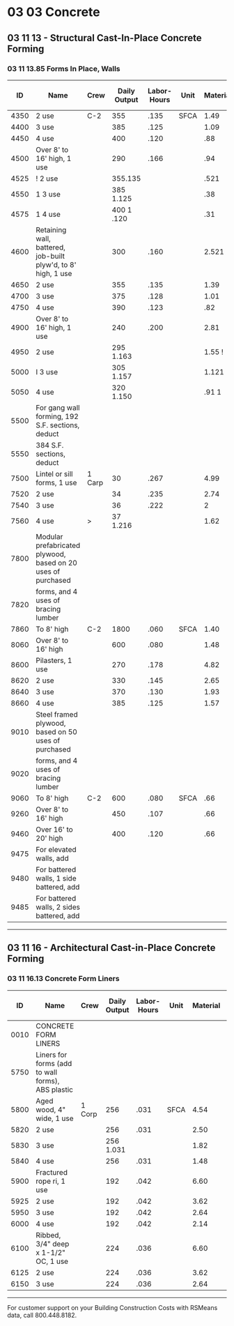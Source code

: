 # 03 03 Concrete

## 03 11 13 - Structural Cast-In-Place Concrete Forming

### 03 11 13.85 Forms In Place, Walls

| ID    | Name                                                                 | Crew | Daily Output | Labor-Hours | Unit  | Material | Labor | Equipment | Total | Total Incl O&P |
|-------|----------------------------------------------------------------------|------|--------------|-------------|-------|----------|-------|-----------|-------|----------------|
| 4350  | 2 use                                                                | C-2  | 355          | .135        | SFCA  | 1.49     | 7.40  |           | 8.89  | 12.70          |
| 4400  | 3 use                                                                |      | 385          | .125        |       | 1.09     | 6.85  |           | 7.94  | 11.40          |
| 4450  | 4 use                                                                |      | 400          | .120        |       | .88      | 6.60  |           | 7.48  | 10.75          |
| 4500  | Over 8' to 16' high, 1 use                                           |      | 290          | .166        |       | .94      | 9.10  |           | 10.04 | 14.55          |
| 4525  | ! 2 use                                                              |      | 355.135      |             |       | .521     | 7.40  |           | 7.92  | 11.60          |
| 4550  | 1 3 use                                                              |      | 385 1.125    |             |       | .38      | 6.85  |           | 7.23  | 10.60          |
| 4575  | 1 4 use                                                              |      | 400 1 .120   |             |       | .31      | 6.60  |           | 6.91  | 10.15          |
| 4600  | Retaining wall, battered, job-built plyw'd, to 8' high, 1 use        |      | 300          | .160        |       | 2.521    | 8.80  |           | 11.32 | 15.80          |
| 4650  | 2 use                                                                |      | 355          | .135        |       | 1.39     | 7.40  |           | 8.79  | 12.60          |
| 4700  | 3 use                                                                |      | 375          | .128        |       | 1.01     | 7     |           | 8.01  | 11.55          |
| 4750  | 4 use                                                                |      | 390          | .123        |       | .82      | 6.75  |           | 7.57  | 10.95          |
| 4900  | Over 8' to 16' high, 1 use                                           |      | 240          | .200        |       | 2.81     | 10.95 |           | 13.76 | 19.45          |
| 4950  | 2 use                                                                |      | 295 1.163    |             |       | 1.55 !   | 8.90  |           | 10.45 | 15             |
| 5000  | I 3 use                                                              |      | 305 1.157    |             |       | 1.121    | 8.65  |           | 9.77  | 14.10          |
| 5050  | 4 use                                                                |      | 320 1.150    |             |       | .91  1   | 8.25  |           | 9.16  | 13.25          |
| 5500  | For gang wall forming, 192 S.F. sections, deduct                     |      |              |             |       |          | 10 %  |           | 10 %  |                |
| 5550  | 384 S.F. sections, deduct                                            |      |              |             |       |          | 20 %  |           | 20 %  |                |
| 7500  | Lintel or sill forms, 1 use                                          | 1 Carp| 30          | .267        |       | 4.99     | 15    |           | 19.99 | 222            |
| 7520  | 2 use                                                                |      | 34           | .235        |       | 2.74     | 13.25 |           | 15.99 | 22.50          |
| 7540  | 3 use                                                                |      | 36           | .222        |       | 2        | 12.50 |           | 14.50 |                |
| 7560  | 4 use                                                                | >    | 37 1.216     |             |       | 1.62     | 12.15 |           | 13.77 | 19.90          |
| 7800  | Modular prefabricated plywood, based on 20 uses of purchased         |      |              |             |       |          |       |           |       |                |
| 7820  | forms, and 4 uses of bracing lumber                                  |      |              |             |       |          |       |           |       |                |
| 7860  | To 8' high                                                           | C-2  | 1800         | .060        | SFCA  | 1.40     | 3.29  |           | 4.69  | 6.45           |
| 8060  | Over 8' to 16' high                                                  |      | 600          | .080        |       | 1.48     | 4.39  |           | 5.87  | 8.20           |
| 8600  | Pilasters, 1 use                                                     |      | 270          | .178        |       | 4.82     | 9.75  |           | 14.57 | 19.80          |
| 8620  | 2 use                                                                |      | 330          | .145        |       | 2.65     | 8     |           | 10.65 | 14.80          |
| 8640  | 3 use                                                                |      | 370          | .130        |       | 1.93     | 7.10  |           | 9.03  | 12.70          |
| 8660  | 4 use                                                                |      | 385          | .125        |       | 1.57     | 6.85  |           | 8.42  | 11.90          |
| 9010  | Steel framed plywood, based on 50 uses of purchased                  |      |              |             |       |          |       |           |       |                |
| 9020  | forms, and 4 uses of bracing lumber                                  |      |              |             |       |          |       |           |       |                |
| 9060  | To 8' high                                                           | C-2  | 600          | .080        | SFCA  | .66      | 4.39  |           | 5.05  | 7.30           |
| 9260  | Over 8' to 16' high                                                  |      | 450          | .107        |       | .66      | 5.85  |           | 6.51  | 9.45           |
| 9460  | Over 16' to 20' high                                                 |      | 400          | .120        |       | .66      | 6.60  |           | 7.26  | 10.55          |
| 9475  | For elevated walls, add                                              |      |              |             |       |          | 1     |           | 10 %  |                |
| 9480  | For battered walls, 1 side battered, add                             |      |              |             |       |          | 10 %  |           | 10 %  |                |
| 9485  | For battered walls, 2 sides battered, add                            |      |              |             |       |          | 15 %  |           | 15 %  |                |

---

## 03 11 16 - Architectural Cast-in-Place Concrete Forming

### 03 11 16.13 Concrete Form Liners

| ID    | Name                                                                 | Crew | Daily Output | Labor-Hours | Unit  | Material | Labor | Equipment | Total | Total Incl O&P |
|-------|----------------------------------------------------------------------|------|--------------|-------------|-------|----------|-------|-----------|-------|----------------|
| 0010  | CONCRETE FORM LINERS                                                 |      |              |             |       |          |       |           |       |                |
| 5750  | Liners for forms (add to wall forms), ABS plastic                    |      |              |             |       |          |       |           |       |                |
| 5800  | Aged wood, 4" wide, 1 use                                            | 1 Corp| 256         | .031        | SFCA  | 4.54     | 1.76  |           | 6.30  | 7.60           |
| 5820  | 2 use                                                                |      | 256          | .031        |       | 2.50     | 1.76  |           | 4.26  | 5.35           |
| 5830  | 3 use                                                                |      | 256 1.031    |             |       | 1.82     | 1.76  |           | 3.58  | 4.62           |
| 5840  | 4 use                                                                |      | 256          | .031        |       | 1.48     | 1.76  |           | 3.24  | 4.24           |
| 5900  | Fractured rope ri, 1 use                                             |      | 192          | .042        |       | 6.60     | 2.35  |           | 8.95  | 10.75          |
| 5925  | 2 use                                                                |      | 192          | .042        |       | 3.62     | 2.35  |           | 5.97  | 7.50           |
| 5950  | 3 use                                                                |      | 192          | .042        |       | 2.64     | 2.35  |           | 4.99  | 6.40           |
| 6000  | 4 use                                                                |      | 192          | .042        |       | 2.14     | 2.35  |           | 4.49  | 5.85           |
| 6100  | Ribbed, 3/4" deep x 1-1/2" OC, 1 use                                |      | 224          | .036        |       | 6.60     | 2.01  |           | 8.61  | 10.25          |
| 6125  | 2 use                                                                |      | 224          | .036        |       | 3.62     | 2.01  |           | 5.63  | 7              |
| 6150  | 3 use                                                                |      | 224          | .036        |       | 2.64     | 2.01  |           | 4.65  | 5.90           |

---

For customer support on your Building Construction Costs with RSMeans data, call 800.448.8182.